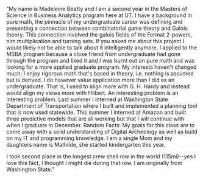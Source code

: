 "My name is Madeleine Beatty and I am a second year in the Masters of Science in Business Analytics program here at UT. I have a background in pure math, the pinnacle of my undergraduate career was defining and presenting a connection between combinatorial game theory and Galois theory. This connection involved the galois fields of the Fermat 2-powers, nim multiplication and turning sets. If you asked me about this project I would likely not be able to talk about it intelligently anymore.
 I applied to the MSBA program because a close friend from undergraduate had gone through the program and liked it and I was burnt out on pure math and was looking for a more applied graduate program. My interests haven't changed much; I enjoy rigorous math that's based in theory, i.e. nothing is assumed but is derived. I do however value application more than I did as an undergraduate. That is, I used to align more with G. H. Hardy and instead would align my views more with Hilbert. An interesting problem is an interesting problem. 
  Last summer I interned at Washington State Department of Transportation where I built and implemented a planning tool that is now used statewide. This summer I interned at Amazon and built three predictive models that are all working but that I will continue with when I graduate in December. 
  Random Facts:
  My goals for this class are to come away with a solid understanding of Digital Archeology as well as build on my IT and programming knowledge. 
  I am a single Mom and my daughters name is Mathilde, she started kindergarten this year. 

  I took second place in the longest crew shell row in the world (115mi)--yes I love this fact, I thought I might die during that row.
I am originally from Washington State."
